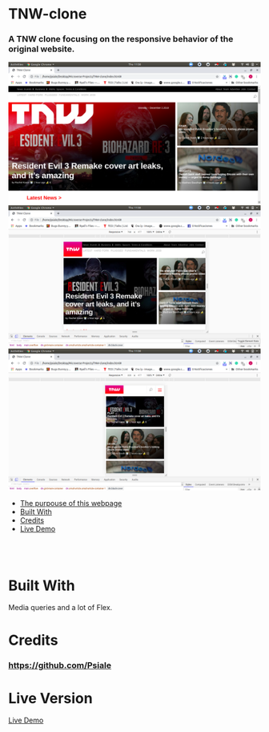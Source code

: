 # TNW-clone
### A TNW clone focusing on the responsive behavior of the original website.

![screenshot](assets/images/TNW1.png)
![screenshot](assets/images/TNW2.png)
![screenshot](assets/images/TNW3.png)

* [The purpouse of this webpage](#The-purpouse-of-this-webpage)
* [Built With](#built-with)
* [Credits](#contact)
* [Live Demo](#Live-Version)
<br>

<br>

# Built With
Media queries and a lot of Flex.



# Credits
### https://github.com/Psiale

# Live Version

[Live Demo](https://rawcdn.githack.com/Psiale/TNW-clone/6b71e6d1960d69faf0b0780e993a2c9bd0d87aa5/index.html#)
 

